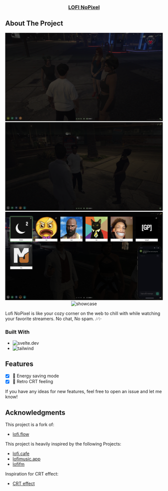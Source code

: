 <!-- PROJECT LOGO -->
<br />
<div align="center">
  <h3 align="center">
    <a href="https://lofi-flow.vercel.app">LOFI NoPixel</a>
  </h3>
</div>

<!-- ABOUT THE PROJECT -->

## About The Project

<p align="center">
<img src="./static/preview.png" alt="showcase" />
<img src="./static/preview-2.png" alt="showcase" />
<img src="./static/preview-3.png" alt="showcase" />
<img src="./static/offline.png" alt="showcase" />

</p>

Lofi NoPixel is like your cozy corner on the web to chill with while watching your favorite streamers. No chat, No spam. 🎶✨

### Built With

-   ![svelte.dev]
-   ![tailwind]

## Features

-   [x] 🔋 Energy saving mode
-   [x] 📼 Retro CRT feeling

If you have any ideas for new features, feel free to open an issue and let me know!

## Acknowledgments

This project is a fork of:

-   [lofi.flow](https://github.com/Nico-Mayer/lofi-flow)

This project is heavily inspired by the following Projects:

-   [lofi.cafe](https://lofi.cafe/)
-   [lofimusic.app](https://lofimusic.app/)
-   [lofifm](https://lofifm.vercel.app/)

Inspiration for CRT effect:

-   [CRT effect](https://aleclownes.com/2017/02/01/crt-display.html)

[svelte.dev]: https://img.shields.io/badge/Svelte-4A4A55?style=for-the-badge&logo=svelte&logoColor=FF3E00
[tailwind]: https://img.shields.io/badge/Tailwind-38B2AC?style=for-the-badge&logo=tailwind-css&logoColor=white
